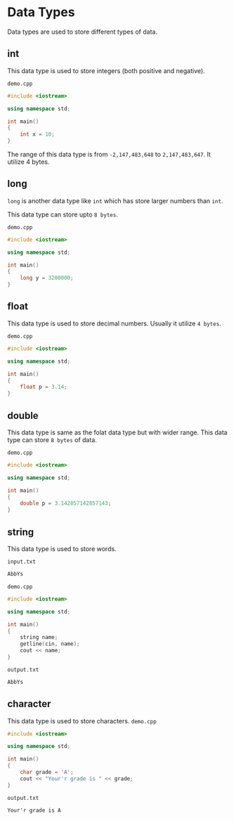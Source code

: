 # Data Types

Data types are used to store different types of data.

## int

This data type is used to store integers (both positive and negative).

`demo.cpp`

```cpp
#include <iostream>

using namespace std;

int main()
{
    int x = 10;
}
```

The range of this data type is from `-2,147,483,648` to `2,147,483,647`.
It utilize 4 bytes.

## long

`long` is another data type like `int` which has store larger numbers than `int`.

This data type can store upto `8 bytes`.

`demo.cpp`

```cpp
#include <iostream>

using namespace std;

int main()
{
    long y = 3200000;
}
```

## float

This data type is used to store decimal numbers. Usually it utilize `4 bytes`.

`demo.cpp`

```cpp
#include <iostream>

using namespace std;

int main()
{
    float p = 3.14;
}
```

## double

This data type is same as the folat data type but with wider range. This data type can store `8 bytes` of data.

`demo.cpp`

```cpp
#include <iostream>

using namespace std;

int main()
{
    double p = 3.142857142857143;
}
```

## string

This data type is used to store words.

`input.txt`

```txt
AbbYs
```

`demo.cpp`

```cpp
#include <iostream>

using namespace std;

int main()
{
    string name;
    getline(cin, name);
    cout << name;
}
```

`output.txt`

```txt
AbbYs
```

## character

This data type is used to store characters.
`demo.cpp`

```cpp
#include <iostream>

using namespace std;

int main()
{
    char grade = 'A';
    cout << "Your'r grade is " << grade;
}
```

`output.txt`

```txt
Your'r grade is A
```
